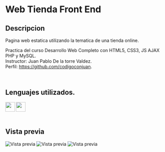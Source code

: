 # Web Tienda Front End

## Descripcion
Pagina web estatica utilizando la tematica de una tienda online.

Practica del curso Desarrollo Web Completo con HTML5, CSS3, JS AJAX PHP y MySQL.  
Instructor: Juan Pablo De la torre Valdez.  
Perfil: https://github.com/codigoconjuan.  

<br />

## Lenguajes utilizados.

<img align="left" src="https://drive.google.com/uc?export=view&id=1eMyMFeL5wBSPQmf_6-meAVGLIscnS-S1" width="30" height="30" />
<img align="left" src="https://drive.google.com/uc?export=view&id=1tyZ3VhVjEcxU3RaRsazIiQlXMMxX8JtZ" width="30" height="30" />



<br /><br /><br />

## Vista previa

![Vista previa](https://drive.google.com/uc?export=view&id=1mrWvdv_6i2HAle5lKDm04rDMYTNm_G3A)
![Vista previa](https://drive.google.com/uc?export=view&id=183qhGoJzZm14F6ShhZApoL_Lf2dF_UPv)
![Vista previa](https://drive.google.com/uc?export=view&id=1b6i6KuGgs16rIz-z-_PBxORw3KoWtpyY)
